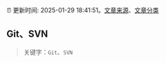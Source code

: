 :alarm_clock: 更新时间: 2025-01-29 18:41:51。[文章来源](/README.md)、[文章分类](/TAGS.md)

## Git、SVN


> 关键字：`Git`、`SVN`



